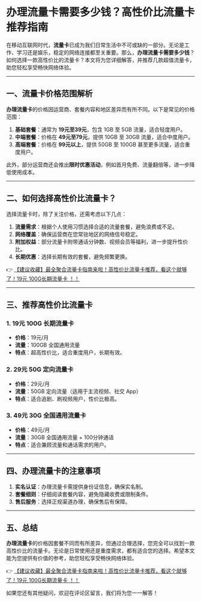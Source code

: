 # 办理流量卡需要多少钱？高性价比流量卡推荐指南

在移动互联网时代，**流量卡**已成为我们日常生活中不可或缺的一部分。无论是工作、学习还是娱乐，稳定的网络连接都至关重要。那么，**办理流量卡需要多少钱**？如何选择一款高性价比的流量卡？本文将为您详细解答，并推荐几款超值流量卡，助您轻松享受畅快网络体验。

---

## 一、流量卡价格范围解析

**办理流量卡**的价格因运营商、套餐内容和地区差异而有所不同。以下是常见的价格范围：

1. **基础套餐**：通常为 **19元至39元**，包含 1GB 至 5GB 流量，适合轻度用户。
2. **中端套餐**：价格在 **49元至79元**，提供 10GB 至 30GB 流量，适合中度用户。
3. **高端套餐**：价格在 **99元以上**，提供 50GB 至 100GB 甚至更多流量，适合重度用户。

此外，部分运营商还会推出**限时优惠活动**，例如首月免费、流量翻倍等，进一步降低使用成本。

---

## 二、如何选择高性价比流量卡？

选择流量卡时，除了关注价格，还需考虑以下几点：

1. **流量需求**：根据个人使用习惯选择合适的流量套餐，避免浪费或不足。
2. **网络覆盖**：确保运营商在您常驻地区的网络信号稳定。
3. **附加权益**：部分流量卡附带通话分钟数、视频会员等福利，进一步提升性价比。
4. **长期优惠**：选择长期有效的套餐，避免频繁更换。

👉 [【建议收藏】最全聚合流量卡指南来啦！高性价比流量卡推荐，看这个就够了！19元 100G长期流量卡 ！！](https://bit.ly/Liuliangka)

---

## 三、推荐高性价比流量卡

### 1. **19元 100G 长期流量卡**
- **价格**：19元/月
- **流量**：100GB 全国通用流量
- **特点**：超高性价比，适合重度用户，长期有效。

### 2. **29元 50G 定向流量卡**
- **价格**：29元/月
- **流量**：50GB 定向流量（适用于主流视频、社交 App）
- **特点**：适合追剧、刷视频用户，性价比极高。

### 3. **49元 30G 全国通用流量卡**
- **价格**：49元/月
- **流量**：30GB 全国通用流量 + 100分钟通话
- **特点**：适合兼顾流量和通话需求的用户。

---

## 四、办理流量卡的注意事项

1. **实名认证**：办理流量卡需提供身份证信息，确保实名制。
2. **套餐细则**：仔细阅读套餐内容，避免隐藏收费或限制条件。
3. **售后服务**：选择正规渠道办理，确保售后有保障。

---

## 五、总结

**办理流量卡**的价格因套餐不同而有所差异，但通过合理选择，您完全可以找到一款高性价比的流量卡。无论是日常使用还是重度需求，都有适合您的选择。希望本文能为您提供有价值的参考，助您轻松享受畅快网络体验。

👉 [【建议收藏】最全聚合流量卡指南来啦！高性价比流量卡推荐，看这个就够了！19元 100G长期流量卡 ！！](https://bit.ly/Liuliangka)

如果您还有其他疑问，欢迎在评论区留言，我们将为您一一解答！